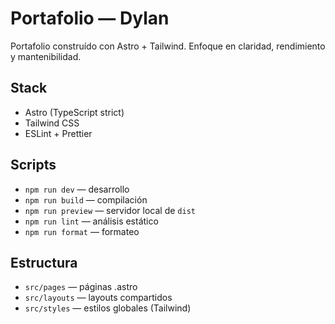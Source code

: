 # Portafolio — Dylan

Portafolio construído con Astro + Tailwind. Enfoque en claridad, rendimiento y mantenibilidad.

## Stack

- Astro (TypeScript strict)
- Tailwind CSS
- ESLint + Prettier

## Scripts

- `npm run dev` — desarrollo
- `npm run build` — compilación
- `npm run preview` — servidor local de `dist`
- `npm run lint` — análisis estático
- `npm run format` — formateo

## Estructura

- `src/pages` — páginas .astro
- `src/layouts` — layouts compartidos
- `src/styles` — estilos globales (Tailwind)
